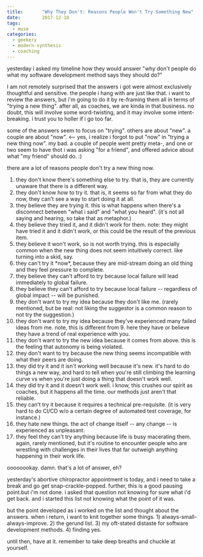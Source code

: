 ```yaml
---
title:       "Why They Don't: Reasons People Won't Try Something New"
date:        2017-12-18
tags:
  - muse
categories:
  - geekery
  - modern-synthesis
  - coaching
---
```

yesterday i asked my timeline how they would answer "why don't people do what my software development method says they should do?"

I am not remotely surprised that the answers i got were almost exclusively thoughtful and sensitive. the people i hang with are just like that. i want to review the answers, but i'm going to do it by re-framing them all in terms of "trying a new thing". after all, as coaches, we are kinda in that business. no doubt, this will involve some word-twisting, and it may involve some intent-breaking. i trust you to holler if i go too far.

some of the answers seem to focus on "trying". others are about "new". a couple are about "now". &lt;-- yes, i realize i forgot to put "now" in "trying a new thing now". my bad. a couple of people went pretty meta-, and one or two seem to have thot i was asking "for a friend", and offered advice about what "my friend" should do. :)

there are a lot of reasons people don't try a new thing now.
<ol>
 	<li>they don't know there's something else to try. that is, they are currently unaware that there is a different way.</li>
 	<li>they don't know how to try it. that is, it seems so far from what they do now, they can't see a way to start doing it at all.</li>
 	<li>they believe they are trying it. this is what happens when there's a disconnect between "what i said" and "what you heard". (it's not all saying and hearing, so take that as metaphor.)</li>
 	<li>they believe they tried it, and it didn't work for them. note: they might have tried it and it didn't work, or this could be the result of the previous item.</li>
 	<li>they believe it won't work, so is not worth trying. this is especially common when the new thing does not seem intuitively correct. like turning into a skid, say.</li>
 	<li>they can't try it *now*, because they are mid-stream doing an old thing and they feel pressure to complete.</li>
 	<li>they believe they can't afford to try because local failure will lead immediately to global failure.</li>
 	<li>they believe they can't afford to try because local failure -- regardless of global impact -- will be punished.</li>
 	<li>they don't want to try my idea because they don't like me. (rarely mentioned, but be real: not liking the suggestor is a common reason to not try the suggestion.)</li>
 	<li>they don't want to try my idea because they've experienced many failed ideas from me. note, this is different from 9. here they have or believe they have a trend of real experience with you.</li>
 	<li>they don't want to try the new idea because it comes from above. this is the feeling that autonomy is being violated.</li>
 	<li>they don't want to try because the new thing seems incompatible with what their peers are doing.</li>
 	<li>they did try it and it isn't working well because it's new. it's hard to do things a new way, and hard to tell when you're still climbing the learning curve vs when you're just doing a thing that doesn't work well.</li>
 	<li>they did try it and it doesn't work well. i know, this crushes our spirit as coaches, but it happens all the time. our methods just aren't that reliable.</li>
 	<li>they can't try it because it requires a technical pre-requisite. (it is very hard to do CI/CD w/o a certain degree of automated test coverage, for instance.)</li>
 	<li>they hate new things. the act of change itself -- any change -- is experienced as unpleasant.</li>
 	<li>they feel they can't try anything because life is busy macerating them. again, rarely mentioned, but it's routine to encounter people who are wrestling with challenges in their lives that far outweigh anything happening in their work life.</li>
</ol>
oooooookay. damn. that's a lot of answer, eh?

yesterday's abortive chiropractor appointment is today, and i need to take a break and go get snap-crackle-popped. further, this is a good pausing point.but i'm not done. i asked that question not knowing for sure what i'd get back. and i started this list not knowing what the point of it was.

but the point developed as i worked on the list and thought about the answers. when i return, i want to knit together some things. 1) always-small-always-improve. 2) the gerund list. 3) my oft-stated distaste for software development methods. 4) finding yes.

until then, have at it. remember to take deep breaths and chuckle at yourself.